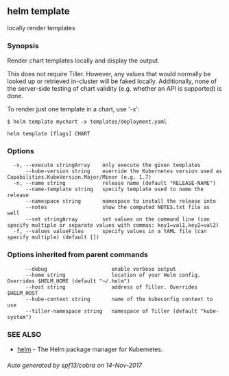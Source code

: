 ## helm template

locally render templates

### Synopsis



Render chart templates locally and display the output.

This does not require Tiller. However, any values that would normally be
looked up or retrieved in-cluster will be faked locally. Additionally, none
of the server-side testing of chart validity (e.g. whether an API is supported)
is done.

To render just one template in a chart, use '-x':

	$ helm template mychart -x templates/deployment.yaml


```
helm template [flags] CHART
```

### Options

```
  -x, --execute stringArray    only execute the given templates
      --kube-version string    override the Kubernetes version used as Capabilities.KubeVersion.Major/Minor (e.g. 1.7)
  -n, --name string            release name (default "RELEASE-NAME")
      --name-template string   specify template used to name the release
      --namespace string       namespace to install the release into
      --notes                  show the computed NOTES.txt file as well
      --set stringArray        set values on the command line (can specify multiple or separate values with commas: key1=val1,key2=val2)
  -f, --values valueFiles      specify values in a YAML file (can specify multiple) (default [])
```

### Options inherited from parent commands

```
      --debug                     enable verbose output
      --home string               location of your Helm config. Overrides $HELM_HOME (default "~/.helm")
      --host string               address of Tiller. Overrides $HELM_HOST
      --kube-context string       name of the kubeconfig context to use
      --tiller-namespace string   namespace of Tiller (default "kube-system")
```

### SEE ALSO
* [helm](helm.md)	 - The Helm package manager for Kubernetes.

###### Auto generated by spf13/cobra on 14-Nov-2017
